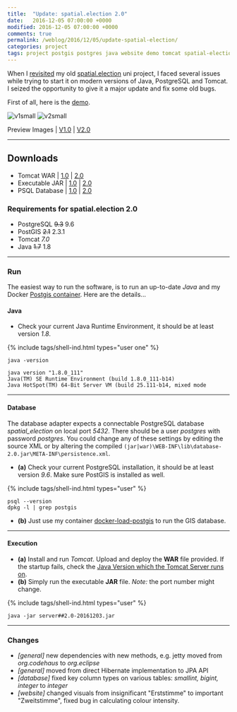 ```yaml
---
title:  "Update: spatial.election 2.0"
date:   2016-12-05 07:00:00 +0000
modified: 2016-12-05 07:00:00 +0000 
comments: true
permalink: /weblog/2016/12/05/update-spatial-election/
categories: project
tags: project postgis postgres java website demo tomcat spatial-election
---
```


When I [revisited][metaspatial] my old [spatial.election][spatial] uni project, I faced several issues while trying to start it on modern versions of Java, PostgreSQL and Tomcat. I seized the opportunity to give it a major update and fix some old bugs.


<!--more-->

First of all, here is the [demo][demo].

![v1small][imgV1s] ![v2small][imgV2s]

Preview Images &#124; [V1.0][imgV1] &#124; [V2.0][imgV2]



---


## Downloads

- Tomcat WAR &#124; [1.0][w1] &#124; [2.0][w2]
- Executable JAR &#124; [1.0][j1] &#124; [2.0][j2]
- PSQL Database &#124; [1.0][db1] &#124; [2.0][db2]


### Requirements for spatial.election 2.0

 - PostgreSQL ~~9.3~~ 9.6
 - PostGIS ~~2.1~~ 2.3.1
 - Tomcat *7.0*
 - Java ~~1.7~~ 1.8
 
 
 
---


### Run

The easiest way to run the software, is to run an up-to-date *Java* and my Docker [Postgis container][docker]. Here are the details...



#### Java

 - Check your current Java Runtime Environment, it should be at least version *1.8*.

 
{% include tags/shell-ind.html types="user one" %}
```
java -version

java version "1.8.0_111"
Java(TM) SE Runtime Environment (build 1.8.0_111-b14)
Java HotSpot(TM) 64-Bit Server VM (build 25.111-b14, mixed mode
```


---


#### Database

The database adapter expects a connectable PostgreSQL database *spatial_election* on local port *5432*. There should be a user *postgres* with password *postgres*. You could change any of these settings by editing the source XML or by altering the compiled ``(jar|war)\WEB-INF\lib\database-2.0.jar\META-INF\persistence.xml``.

 - **(a)** Check your current PostgreSQL installation, it should be at least version *9.6*. Make sure PostGIS is installed as well.

 
{% include tags/shell-ind.html types="user" %}
```
psql --version
dpkg -l | grep postgis
```

 - **(b)** Just use my container [docker-load-postgis][docker] to run the GIS database. 

 
---

#### Execution

 - **(a)** Install and run *Tomcat*. Upload and deploy the **WAR** file provided. If the startup fails, check the [Java Version which the Tomcat Server runs on][metatomcat].
 - **(b)** Simply run the executable **JAR** file. *Note:* the port number might change.

{% include tags/shell-ind.html types="user" %}
```
java -jar server##2.0-20161203.jar
```


---


### Changes

 - *[general]* new dependencies with new methods, e.g. jetty moved from *org.codehaus* to *org.eclipse*
 - *[general]* moved from direct Hibernate implementation to JPA API
 - *[database]* fixed key column types on various tables: *smallint, bigint, integer* to *integer*
 - *[website]* changed visuals from insignificant "Erststimme" to important "Zweitstimme", fixed bug in calculating colour intensity.


[spatial]: https://github.com/a-d/spatial.election/
[demo]: https://newtork.de/spatial.election/
[w1]: https://newtork.de/dl/spatial_election/spatial.election##1.0-0.1.war
[w2]: https://newtork.de/dl/spatial_election/spatial.election##2.0-0.1.war
[j1]: https://newtork.de/dl/spatial_election/server##1.0-20161202.jar
[j2]: https://newtork.de/dl/spatial_election/server##2.0-20161203.jar
[db1]: https://newtork.de/dl/spatial_election/spatial_election.bak1
[db2]: https://newtork.de/dl/spatial_election/spatial_election.bak2
[docker]: https://github.com/newtork/docker-load-postgis
[metatomcat]: /weblog/2016/12/07/howto-tomcat-java-version
[metaspatial]: /weblog/2016/12/02/old-spatial-election-will-return
[imgV1]: https://newtork.de/dl/spatial_election/preview01.png
[imgV2]: https://newtork.de/dl/spatial_election/preview02.png
[imgV1s]: https://newtork.de/dl/spatial_election/preview01_small.png
[imgV2s]: https://newtork.de/dl/spatial_election/preview02_small.png